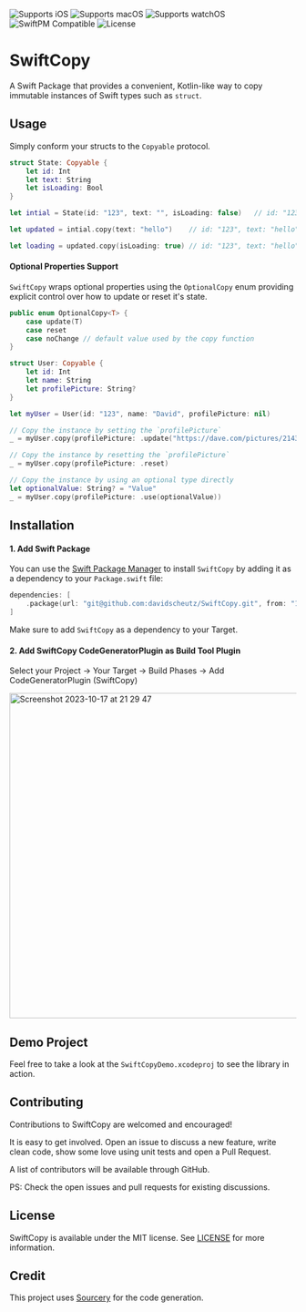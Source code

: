 ![Supports iOS](https://img.shields.io/badge/iOS-Supported-blue.svg)
![Supports macOS](https://img.shields.io/badge/macOS-Supported-blue.svg)
![Supports watchOS](https://img.shields.io/badge/watchOS-Supported-blue.svg)
![SwiftPM Compatible](https://img.shields.io/badge/SwiftPM-Compatible-brightgreen.svg)
![License](https://img.shields.io/badge/license-MIT-green)

# SwiftCopy

A Swift Package that provides a convenient, Kotlin-like way to copy immutable instances of Swift types such as `struct`.

## Usage

Simply conform your structs to the `Copyable` protocol.
 
```swift
struct State: Copyable {
    let id: Int
    let text: String
    let isLoading: Bool
}

let intial = State(id: "123", text: "", isLoading: false)   // id: "123", text: "",  isLoading: false

let updated = intial.copy(text: "hello")    // id: "123", text: "hello",  isLoading: false 

let loading = updated.copy(isLoading: true) // id: "123", text: "hello",  isLoading: true

```

#### Optional Properties Support

`SwiftCopy` wraps optional properties using the `OptionalCopy` enum providing explicit control over how to update or reset it's state.

```swift
public enum OptionalCopy<T> {
    case update(T)
    case reset
    case noChange // default value used by the copy function
}
```

```swift
struct User: Copyable {
    let id: Int
    let name: String
    let profilePicture: String?
}

let myUser = User(id: "123", name: "David", profilePicture: nil)

// Copy the instance by setting the `profilePicture`
_ = myUser.copy(profilePicture: .update("https://dave.com/pictures/214381"))

// Copy the instance by resetting the `profilePicture`
_ = myUser.copy(profilePicture: .reset)

// Copy the instance by using an optional type directly
let optionalValue: String? = "Value"
_ = myUser.copy(profilePicture: .use(optionalValue))
```

## Installation

#### 1. Add Swift Package
You can use the [Swift Package Manager](https://swift.org/package-manager/) to install `SwiftCopy` by adding it as a dependency to your `Package.swift` file:

```swift
dependencies: [
    .package(url: "git@github.com:davidscheutz/SwiftCopy.git", from: "1.0.0")
]
```

Make sure to add `SwiftCopy` as a dependency to your Target.

#### 2. Add SwiftCopy CodeGeneratorPlugin as Build Tool Plugin

Select your Project -> Your Target -> Build Phases -> Add CodeGeneratorPlugin (SwiftCopy)

<img width="571" alt="Screenshot 2023-10-17 at 21 29 47" src="https://github.com/davidscheutz/SwiftCopy/assets/14020916/215b75f0-f557-41dd-b89b-1fb3378df4ab">

## Demo Project

Feel free to take a look at the `SwiftCopyDemo.xcodeproj` to see the library in action.

## Contributing

Contributions to SwiftCopy are welcomed and encouraged!

It is easy to get involved. Open an issue to discuss a new feature, write clean code, show some love using unit tests and open a Pull Request.

A list of contributors will be available through GitHub.

PS: Check the open issues and pull requests for existing discussions.

## License

SwiftCopy is available under the MIT license. See [LICENSE](https://github.com/davidscheutz/SwiftCopy/blob/master/LICENSE) for more information.

## Credit

This project uses [Sourcery](https://github.com/krzysztofzablocki/Sourcery) for the code generation.
